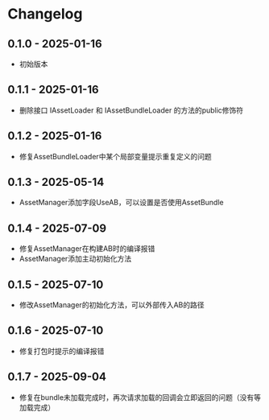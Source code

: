 # Changelog

## 0.1.0 - 2025-01-16
- 初始版本

## 0.1.1 - 2025-01-16
- 删除接口 IAssetLoader 和 IAssetBundleLoader 的方法的public修饰符

## 0.1.2 - 2025-01-16
- 修复AssetBundleLoader中某个局部变量提示重复定义的问题

## 0.1.3 - 2025-05-14

- AssetManager添加字段UseAB，可以设置是否使用AssetBundle

## 0.1.4 - 2025-07-09
- 修复AssetManager在构建AB时的编译报错
- AssetManager添加主动初始化方法

## 0.1.5 - 2025-07-10
- 修改AssetManager的初始化方法，可以外部传入AB的路径

## 0.1.6 - 2025-07-10
- 修复打包时提示的编译报错

## 0.1.7 - 2025-09-04
- 修复在bundle未加载完成时，再次请求加载的回调会立即返回的问题（没有等加载完成）